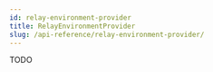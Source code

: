 ```yaml
---
id: relay-environment-provider
title: RelayEnvironmentProvider
slug: /api-reference/relay-environment-provider/
---
```

TODO
